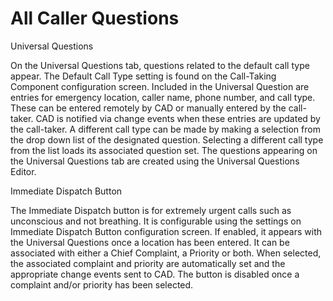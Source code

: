 # All Caller Questions

Universal Questions

On the Universal Questions tab, questions related to the default call type appear.   The Default Call Type setting  is found on the Call-Taking Component configuration screen.  Included in the Universal Question are entries for emergency location, caller name, phone number, and call type.  These can be entered remotely by CAD or manually entered by the call-taker.  CAD is notified via change events when these entries are updated by the call-taker.  A different call type can be made by making a selection from the drop down list of the designated question.  Selecting a different call type from the list loads its associated question set.  The questions appearing on the Universal Questions tab are created using the Universal Questions Editor.

Immediate Dispatch Button

The Immediate Dispatch button is for extremely urgent calls such as unconscious and not breathing.  It is configurable using the settings on Immediate Dispatch Button configuration screen.  If enabled, it appears with the Universal Questions once a location has been entered.  It can be associated with either a Chief Complaint, a Priority or both.  When selected, the associated complaint and priority are automatically set and the appropriate change events sent to CAD.  The button is disabled once a complaint and/or priority has been selected.

